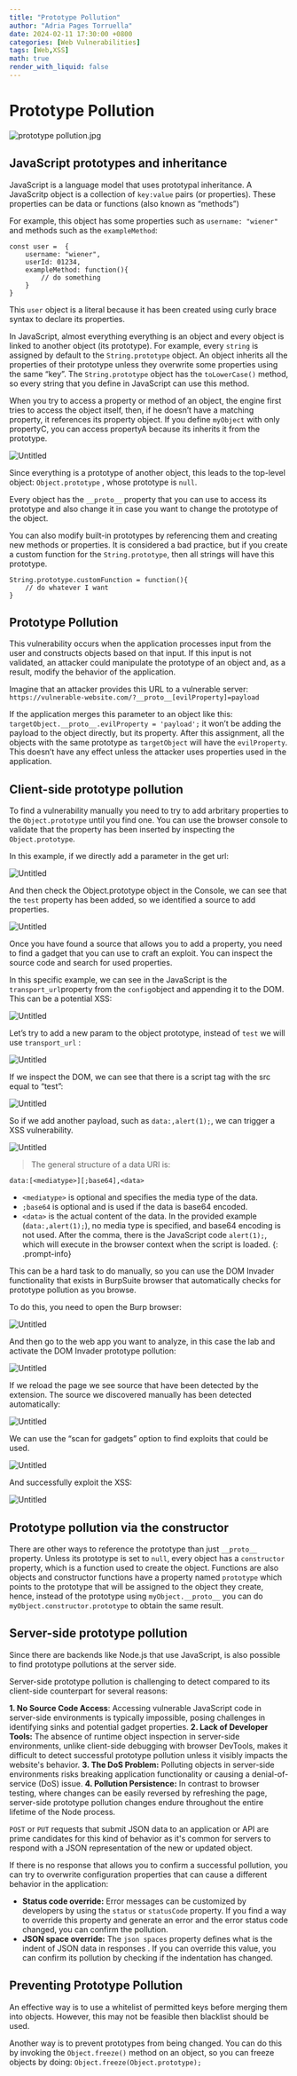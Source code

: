 ```yaml
---
title: "Prototype Pollution"
author: "Adria Pages Torruella"
date: 2024-02-11 17:30:00 +0800
categories: [Web Vulnerabilities]
tags: [Web,XSS]
math: true
render_with_liquid: false
---
```

# Prototype Pollution

![prototype pollution.jpg](/img/posts/ProtoPoll/prototype_pollution.jpg)

## JavaScript prototypes and inheritance

JavaScript is a language model that uses prototypal inheritance. A JavaScritp object is a collection of `key:value` pairs (or properties). These properties can be data  or functions (also known as “methods”)

For example, this object has some properties such as `username: "wiener"` and methods such as the `exampleMethod`: 

```
const user =  {
    username: "wiener",
    userId: 01234,
    exampleMethod: function(){
        // do something
    }
}
```

This `user` object is a literal because it has been created using curly brace syntax to declare its properties. 

In JavaScript, almost everything everything is an object and every object is linked to another object (its prototype). For example, every `string` is assigned by default to the `String.prototype` object. An object inherits all the properties of their prototype unless they overwrite some properties using the same “key”. The `String.prototype` object has the `toLowerCase()` method, so every string that you define in JavaScript can use this method. 

 When you try to access a property or method of an object, the engine first tries to access the object itself, then, if he doesn’t have a matching property, it references its property object. If you define `myObject` with only propertyC, you can access propertyA because its inherits it from the prototype. 

![Untitled](/img/posts/ProtoPoll/Untitled.svg)

Since everything is a prototype of another object, this leads to the top-level object: `Object.prototype` , whose prototype is `null`. 

Every object has the `__proto__` property that you can use to access its prototype and also change it in case you want to change the prototype of the object. 

You can also modify built-in prototypes by referencing them and creating new methods or properties. It is considered a bad practice, but if you create a custom function for the `String.prototype`, then all strings will have this prototype. 

```
String.prototype.customFunction = function(){
    // do whatever I want
}
```

## Prototype Pollution

This vulnerability occurs when the application processes input from the user and constructs objects based on that input. If this input is not validated, an attacker could manipulate the prototype of an object and, as a result, modify the behavior of the application. 

Imagine that an attacker provides this URL to a vulnerable server: `https://vulnerable-website.com/?__proto__[evilProperty]=payload`

If the application merges this parameter to an object like this: 
`targetObject.__proto__.evilProperty = 'payload';` it won’t be adding the payload to the object directly, but its property. After this assignment, all the objects with the same prototype as `targetObject` will have the `evilProperty`. This doesn’t have any effect unless the attacker uses properties used in the application. 

## Client-side prototype pollution

To find a vulnerability manually you need to try to add arbritary properties to the `Object.prototype` until you find one. You can use the browser console to validate that the property has been inserted by inspecting the `Object.prototype`. 

In this example, if we directly add a parameter in the get url:

![Untitled](/img/posts/ProtoPoll/Untitled.png)

And then check the Object.prototype object in the Console, we can see that the `test` property has been added, so we identified a source to add properties. 

![Untitled](/img/posts/ProtoPoll/Untitled%201.png)

Once you have found a source that allows you to add a property, you need to find a gadget that you can use to craft an exploit. You can inspect the source code and search for used properties. 

In this specific example, we can see in the JavaScript is the `transport_url`property from the `config`object and appending it to the DOM. This can be a potential XSS: 

![Untitled](/img/posts/ProtoPoll/Untitled%202.png)

Let’s try to add a new param to the object prototype, instead of `test` we will use `transport_url` :

![Untitled](/img/posts/ProtoPoll/Untitled%203.png)

If we inspect the DOM, we can see that there is a script tag with the src equal to “test”: 

![Untitled](/img/posts/ProtoPoll/Untitled%204.png)

So if we add another payload, such as `data:,alert(1);`, we can trigger a XSS vulnerability. 

![Untitled](/img/posts/ProtoPoll/Untitled%205.png)


>The general structure of a data URI is:
```
data:[<mediatype>][;base64],<data>
```
- `<mediatype>` is optional and specifies the media type of the data.
- `;base64` is optional and is used if the data is base64 encoded.
- `<data>` is the actual content of the data.
In the provided example (`data:,alert(1);`), no media type is specified, and base64 encoding is not used. After the comma, there is the JavaScript code `alert(1);`, which will execute in the browser context when the script is loaded.
{: .prompt-info}

This can be a hard task to do manually, so you can use the DOM Invader functionality that exists in BurpSuite browser that automatically checks for prototype pollution as you browse.

To do this, you need to open the Burp browser: 

![Untitled](/img/posts/ProtoPoll/Untitled%206.png)

And then go to the web app you want to analyze, in this case the lab and activate the DOM Invader prototype pollution: 

![Untitled](/img/posts/ProtoPoll/Untitled%207.png)

If we reload the page we see source that have been detected by the extension. The source we discovered manually has been detected automatically: 

![Untitled](/img/posts/ProtoPoll/Untitled%208.png)

We can use the “scan for gadgets” option to find exploits that could be used. 

![Untitled](/img/posts/ProtoPoll/Untitled%209.png)

And successfully exploit the XSS: 

![Untitled](/img/posts/ProtoPoll/Untitled%2010.png)

## Prototype pollution via the constructor

There are other ways to reference the prototype than just `__proto__` property.  Unless its prototype is set to `null`, every object has a `constructor` property, which is a function used to create the object. Functions are also objects and constructor functions have a property named `prototype` which points to the prototype that will be assigned to the object they create, hence, instead of the prototype using `myObject.__proto__` you can do  `myObject.constructor.prototype` to obtain the same result. 

## Server-side prototype pollution

Since there are backends like Node.js that use JavaScript, is also possible to find prototype pollutions at the server side. 

Server-side prototype pollution is challenging to detect compared to its client-side counterpart for several reasons:

**1. No Source Code Access**: Accessing vulnerable JavaScript code in server-side environments is typically impossible, posing challenges in identifying sinks and potential gadget properties.
**2. Lack of Developer Tools:** The absence of runtime object inspection in server-side environments, unlike client-side debugging with browser DevTools, makes it difficult to detect successful prototype pollution unless it visibly impacts the website's behavior.
**3. The DoS Problem:** Polluting objects in server-side environments risks breaking application functionality or causing a denial-of-service (DoS) issue.
**4. Pollution Persistence:** In contrast to browser testing, where changes can be easily reversed by refreshing the page, server-side prototype pollution changes endure throughout the entire lifetime of the Node process.

`POST` or `PUT` requests that submit JSON data to  an application or API are prime candidates for this kind of behavior as it's common for servers to respond with a JSON representation of the new or updated object.

If there is no response that allows you to confirm a successful pollution, you can try to overwrite configuration properties that can cause a different behavior in the application: 

- **Status code override:** Error messages can be customized by developers by using the `status` or `statusCode` property. If you find a way to override this property and generate an error and the error status code changed, you can confirm the pollution.
- **JSON space override:** The `json spaces` property defines what is the indent of JSON data in responses . If you can override this value, you can confirm its pollution by checking if the indentation has changed.

## Preventing Prototype Pollution

An effective way is to use a whitelist of permitted keys before merging them into objects. However, this may not be feasible then blacklist should be used. 

Another way is to prevent prototypes from being changed. You can do this by invoking the `Object.freeze()` method on an object, so you can freeze objects by doing: `Object.freeze(Object.prototype);`
